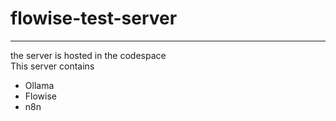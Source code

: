 # flowise-test-server
---
the server is hosted in the codespace <br>
This server contains
- Ollama
- Flowise
- n8n
